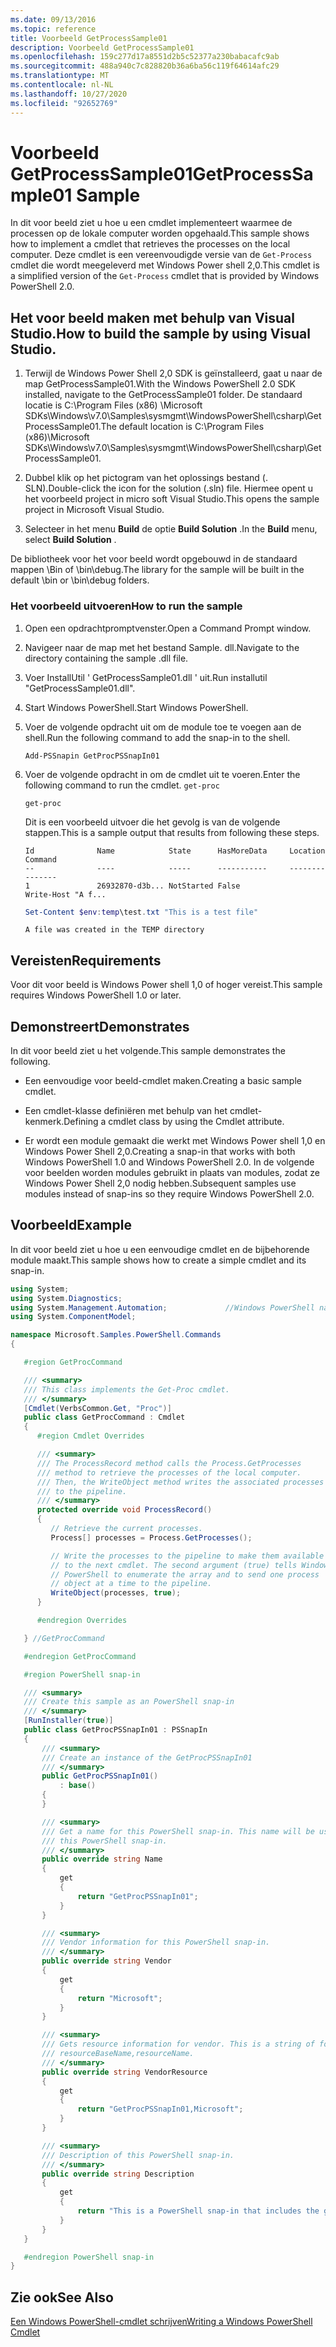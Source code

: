 ```yaml
---
ms.date: 09/13/2016
ms.topic: reference
title: Voorbeeld GetProcessSample01
description: Voorbeeld GetProcessSample01
ms.openlocfilehash: 159c277d17a8551d2b5c52377a230babacafc9ab
ms.sourcegitcommit: 488a940c7c828820b36a6ba56c119f64614afc29
ms.translationtype: MT
ms.contentlocale: nl-NL
ms.lasthandoff: 10/27/2020
ms.locfileid: "92652769"
---
```

# <a name="getprocesssample01-sample"></a><span data-ttu-id="28637-103">Voorbeeld GetProcessSample01</span><span class="sxs-lookup"><span data-stu-id="28637-103">GetProcessSample01 Sample</span></span>

<span data-ttu-id="28637-104">In dit voor beeld ziet u hoe u een cmdlet implementeert waarmee de processen op de lokale computer worden opgehaald.</span><span class="sxs-lookup"><span data-stu-id="28637-104">This sample shows how to implement a cmdlet that retrieves the processes on the local computer.</span></span> <span data-ttu-id="28637-105">Deze cmdlet is een vereenvoudigde versie van de `Get-Process` cmdlet die wordt meegeleverd met Windows Power shell 2,0.</span><span class="sxs-lookup"><span data-stu-id="28637-105">This cmdlet is a simplified version of the `Get-Process` cmdlet that is provided by Windows PowerShell 2.0.</span></span>

## <a name="how-to-build-the-sample-by-using-visual-studio"></a><span data-ttu-id="28637-106">Het voor beeld maken met behulp van Visual Studio.</span><span class="sxs-lookup"><span data-stu-id="28637-106">How to build the sample by using Visual Studio.</span></span>

1. <span data-ttu-id="28637-107">Terwijl de Windows Power Shell 2,0 SDK is geïnstalleerd, gaat u naar de map GetProcessSample01.</span><span class="sxs-lookup"><span data-stu-id="28637-107">With the Windows PowerShell 2.0 SDK installed, navigate to the GetProcessSample01 folder.</span></span> <span data-ttu-id="28637-108">De standaard locatie is C:\Program Files (x86) \Microsoft SDKs\Windows\v7.0\Samples\sysmgmt\WindowsPowerShell\csharp\GetProcessSample01.</span><span class="sxs-lookup"><span data-stu-id="28637-108">The default location is C:\Program Files (x86)\Microsoft SDKs\Windows\v7.0\Samples\sysmgmt\WindowsPowerShell\csharp\GetProcessSample01.</span></span>

2. <span data-ttu-id="28637-109">Dubbel klik op het pictogram van het oplossings bestand (. SLN).</span><span class="sxs-lookup"><span data-stu-id="28637-109">Double-click the icon for the solution (.sln) file.</span></span> <span data-ttu-id="28637-110">Hiermee opent u het voorbeeld project in micro soft Visual Studio.</span><span class="sxs-lookup"><span data-stu-id="28637-110">This opens the sample project in Microsoft Visual Studio.</span></span>

3. <span data-ttu-id="28637-111">Selecteer in het menu **Build** de optie **Build Solution** .</span><span class="sxs-lookup"><span data-stu-id="28637-111">In the **Build** menu, select **Build Solution** .</span></span>

  <span data-ttu-id="28637-112">De bibliotheek voor het voor beeld wordt opgebouwd in de standaard mappen \Bin of \bin\debug.</span><span class="sxs-lookup"><span data-stu-id="28637-112">The library for the sample will be built in the default \bin or \bin\debug folders.</span></span>

### <a name="how-to-run-the-sample"></a><span data-ttu-id="28637-113">Het voorbeeld uitvoeren</span><span class="sxs-lookup"><span data-stu-id="28637-113">How to run the sample</span></span>

1. <span data-ttu-id="28637-114">Open een opdrachtpromptvenster.</span><span class="sxs-lookup"><span data-stu-id="28637-114">Open a Command Prompt window.</span></span>

2. <span data-ttu-id="28637-115">Navigeer naar de map met het bestand Sample. dll.</span><span class="sxs-lookup"><span data-stu-id="28637-115">Navigate to the directory containing the sample .dll file.</span></span>

3. <span data-ttu-id="28637-116">Voer InstallUtil ' GetProcessSample01.dll ' uit.</span><span class="sxs-lookup"><span data-stu-id="28637-116">Run installutil "GetProcessSample01.dll".</span></span>

4. <span data-ttu-id="28637-117">Start Windows PowerShell.</span><span class="sxs-lookup"><span data-stu-id="28637-117">Start Windows PowerShell.</span></span>

5. <span data-ttu-id="28637-118">Voer de volgende opdracht uit om de module toe te voegen aan de shell.</span><span class="sxs-lookup"><span data-stu-id="28637-118">Run the following command to add the snap-in to the shell.</span></span>

   `Add-PSSnapin GetProcPSSnapIn01`

6. <span data-ttu-id="28637-119">Voer de volgende opdracht in om de cmdlet uit te voeren.</span><span class="sxs-lookup"><span data-stu-id="28637-119">Enter the following command to run the cmdlet.</span></span> `get-proc`

   `get-proc`

   <span data-ttu-id="28637-120">Dit is een voorbeeld uitvoer die het gevolg is van de volgende stappen.</span><span class="sxs-lookup"><span data-stu-id="28637-120">This is a sample output that results from following these steps.</span></span>

   ```output
   Id              Name            State      HasMoreData     Location             Command
   --              ----            -----      -----------     --------             -------
   1               26932870-d3b... NotStarted False                                 Write-Host "A f...

   ```

   ```powershell
   Set-Content $env:temp\test.txt "This is a test file"
   ```

   ```output
   A file was created in the TEMP directory
   ```

## <a name="requirements"></a><span data-ttu-id="28637-121">Vereisten</span><span class="sxs-lookup"><span data-stu-id="28637-121">Requirements</span></span>

<span data-ttu-id="28637-122">Voor dit voor beeld is Windows Power shell 1,0 of hoger vereist.</span><span class="sxs-lookup"><span data-stu-id="28637-122">This sample requires Windows PowerShell 1.0 or later.</span></span>

## <a name="demonstrates"></a><span data-ttu-id="28637-123">Demonstreert</span><span class="sxs-lookup"><span data-stu-id="28637-123">Demonstrates</span></span>

<span data-ttu-id="28637-124">In dit voor beeld ziet u het volgende.</span><span class="sxs-lookup"><span data-stu-id="28637-124">This sample demonstrates the following.</span></span>

- <span data-ttu-id="28637-125">Een eenvoudige voor beeld-cmdlet maken.</span><span class="sxs-lookup"><span data-stu-id="28637-125">Creating a basic sample cmdlet.</span></span>

- <span data-ttu-id="28637-126">Een cmdlet-klasse definiëren met behulp van het cmdlet-kenmerk.</span><span class="sxs-lookup"><span data-stu-id="28637-126">Defining a cmdlet class by using the Cmdlet attribute.</span></span>

- <span data-ttu-id="28637-127">Er wordt een module gemaakt die werkt met Windows Power shell 1,0 en Windows Power Shell 2,0.</span><span class="sxs-lookup"><span data-stu-id="28637-127">Creating a snap-in that works with both Windows PowerShell 1.0 and Windows PowerShell 2.0.</span></span> <span data-ttu-id="28637-128">In de volgende voor beelden worden modules gebruikt in plaats van modules, zodat ze Windows Power Shell 2,0 nodig hebben.</span><span class="sxs-lookup"><span data-stu-id="28637-128">Subsequent samples use modules instead of snap-ins so they require Windows PowerShell 2.0.</span></span>

## <a name="example"></a><span data-ttu-id="28637-129">Voorbeeld</span><span class="sxs-lookup"><span data-stu-id="28637-129">Example</span></span>

<span data-ttu-id="28637-130">In dit voor beeld ziet u hoe u een eenvoudige cmdlet en de bijbehorende module maakt.</span><span class="sxs-lookup"><span data-stu-id="28637-130">This sample shows how to create a simple cmdlet and its snap-in.</span></span>

```csharp
using System;
using System.Diagnostics;
using System.Management.Automation;             //Windows PowerShell namespace
using System.ComponentModel;

namespace Microsoft.Samples.PowerShell.Commands
{

   #region GetProcCommand

   /// <summary>
   /// This class implements the Get-Proc cmdlet.
   /// </summary>
   [Cmdlet(VerbsCommon.Get, "Proc")]
   public class GetProcCommand : Cmdlet
   {
      #region Cmdlet Overrides

      /// <summary>
      /// The ProcessRecord method calls the Process.GetProcesses
      /// method to retrieve the processes of the local computer.
      /// Then, the WriteObject method writes the associated processes
      /// to the pipeline.
      /// </summary>
      protected override void ProcessRecord()
      {
         // Retrieve the current processes.
         Process[] processes = Process.GetProcesses();

         // Write the processes to the pipeline to make them available
         // to the next cmdlet. The second argument (true) tells Windows
         // PowerShell to enumerate the array and to send one process
         // object at a time to the pipeline.
         WriteObject(processes, true);
      }

      #endregion Overrides

   } //GetProcCommand

   #endregion GetProcCommand

   #region PowerShell snap-in

   /// <summary>
   /// Create this sample as an PowerShell snap-in
   /// </summary>
   [RunInstaller(true)]
   public class GetProcPSSnapIn01 : PSSnapIn
   {
       /// <summary>
       /// Create an instance of the GetProcPSSnapIn01
       /// </summary>
       public GetProcPSSnapIn01()
           : base()
       {
       }

       /// <summary>
       /// Get a name for this PowerShell snap-in. This name will be used in registering
       /// this PowerShell snap-in.
       /// </summary>
       public override string Name
       {
           get
           {
               return "GetProcPSSnapIn01";
           }
       }

       /// <summary>
       /// Vendor information for this PowerShell snap-in.
       /// </summary>
       public override string Vendor
       {
           get
           {
               return "Microsoft";
           }
       }

       /// <summary>
       /// Gets resource information for vendor. This is a string of format:
       /// resourceBaseName,resourceName.
       /// </summary>
       public override string VendorResource
       {
           get
           {
               return "GetProcPSSnapIn01,Microsoft";
           }
       }

       /// <summary>
       /// Description of this PowerShell snap-in.
       /// </summary>
       public override string Description
       {
           get
           {
               return "This is a PowerShell snap-in that includes the get-proc cmdlet.";
           }
       }
   }

   #endregion PowerShell snap-in
}
```

## <a name="see-also"></a><span data-ttu-id="28637-131">Zie ook</span><span class="sxs-lookup"><span data-stu-id="28637-131">See Also</span></span>

[<span data-ttu-id="28637-132">Een Windows PowerShell-cmdlet schrijven</span><span class="sxs-lookup"><span data-stu-id="28637-132">Writing a Windows PowerShell Cmdlet</span></span>](./writing-a-windows-powershell-cmdlet.md)
